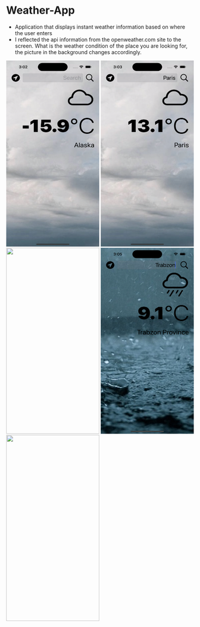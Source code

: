 # Weather-App


- Application that displays instant weather information based on where the user enters
- I reflected the api information from the openweather.com site to the screen. What is the weather condition of the place you are looking for, the picture in the background changes accordingly.


<img src="media/bulutlu.png" width="250" height="500"/> <img src="media/bulutlu2.png" width="250" height="500"/> <img src="media/gunesli.png" width="250" height="500"/> <img src="media/yagmurlu.png" width="250" height="500"/> <img src="media/karlıekran.png" width="250" height="500"/> 






